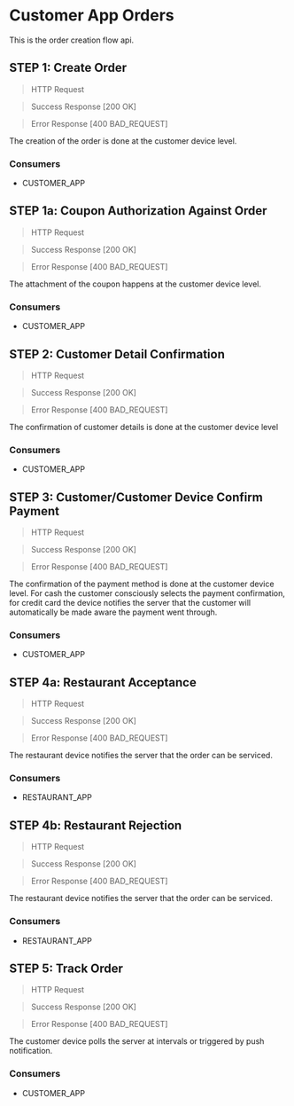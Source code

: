 # Customer App Orders

This is the order creation flow api.

## STEP 1: Create Order

> HTTP Request

> Success Response [200 OK]

> Error Response [400 BAD_REQUEST]

The creation of the order is done at the customer device level.

### Consumers

* CUSTOMER_APP

## STEP 1a: Coupon Authorization Against Order

> HTTP Request

> Success Response [200 OK]

> Error Response [400 BAD_REQUEST]

The attachment of the coupon happens at the customer device level.

### Consumers

* CUSTOMER_APP

## STEP 2: Customer Detail Confirmation

> HTTP Request

> Success Response [200 OK]

> Error Response [400 BAD_REQUEST]

The confirmation of customer details is done at the customer device level

### Consumers

* CUSTOMER_APP

## STEP 3: Customer/Customer Device Confirm Payment

> HTTP Request

> Success Response [200 OK]

> Error Response [400 BAD_REQUEST]

The confirmation of the payment method is done at the customer device level. For cash the customer consciously selects the payment confirmation, for credit card the device notifies the server that the customer will automatically be made aware the payment went through.

### Consumers

* CUSTOMER_APP

## STEP 4a: Restaurant Acceptance

> HTTP Request

> Success Response [200 OK]

> Error Response [400 BAD_REQUEST]

The restaurant device notifies the server that the order can be serviced.

### Consumers

* RESTAURANT_APP

## STEP 4b: Restaurant Rejection

> HTTP Request

> Success Response [200 OK]

> Error Response [400 BAD_REQUEST]

The restaurant device notifies the server that the order can be serviced.

### Consumers

* RESTAURANT_APP

## STEP 5: Track Order

> HTTP Request

> Success Response [200 OK]

> Error Response [400 BAD_REQUEST]

The customer device polls the server at intervals or triggered by push notification.

### Consumers

* CUSTOMER_APP